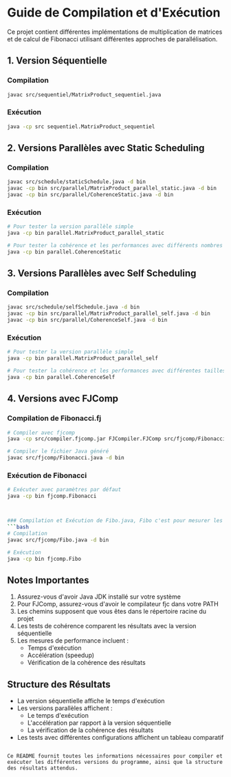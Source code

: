 # Guide de Compilation et d'Exécution

Ce projet contient différentes implémentations de multiplication de matrices et de calcul de Fibonacci utilisant différentes approches de parallélisation.

## 1. Version Séquentielle

### Compilation
```bash
javac src/sequentiel/MatrixProduct_sequentiel.java
```

### Exécution
```bash
java -cp src sequentiel.MatrixProduct_sequentiel
```

## 2. Versions Parallèles avec Static Scheduling


### Compilation
```bash
javac src/schedule/staticSchedule.java -d bin
javac -cp bin src/parallel/MatrixProduct_parallel_static.java -d bin
javac -cp bin src/parallel/CoherenceStatic.java -d bin
```

### Exécution
```bash
# Pour tester la version parallèle simple
java -cp bin parallel.MatrixProduct_parallel_static

# Pour tester la cohérence et les performances avec différents nombres de threads
java -cp bin parallel.CoherenceStatic
```

## 3. Versions Parallèles avec Self Scheduling

### Compilation
```bash
javac src/schedule/selfSchedule.java -d bin
javac -cp bin src/parallel/MatrixProduct_parallel_self.java -d bin
javac -cp bin src/parallel/CoherenceSelf.java -d bin
```

### Exécution
```bash
# Pour tester la version parallèle simple
java -cp bin parallel.MatrixProduct_parallel_self

# Pour tester la cohérence et les performances avec différentes tailles de groupes
java -cp bin parallel.CoherenceSelf
```

## 4. Versions avec FJComp

### Compilation de Fibonacci.fj
```bash
# Compiler avec fjcomp
java -cp src/compiler.fjcomp.jar FJCompiler.FJComp src/fjcomp/Fibonacci.fj

# Compiler le fichier Java généré
javac src/fjcomp/Fibonacci.java -d bin
```

### Exécution de Fibonacci
```bash
# Exécuter avec paramètres par défaut
java -cp bin fjcomp.Fibonacci



### Compilation et Exécution de Fibo.java, Fibo c'est pour mesurer les performances et la cohérence
```bash
# Compilation
javac src/fjcomp/Fibo.java -d bin

# Exécution
java -cp bin fjcomp.Fibo
```

## Notes Importantes

1. Assurez-vous d'avoir Java JDK installé sur votre système
2. Pour FJComp, assurez-vous d'avoir le compilateur fjc dans votre PATH
3. Les chemins supposent que vous êtes dans le répertoire racine du projet
4. Les tests de cohérence comparent les résultats avec la version séquentielle
5. Les mesures de performance incluent :
   - Temps d'exécution
   - Accélération (speedup)
   - Vérification de la cohérence des résultats

## Structure des Résultats

- La version séquentielle affiche le temps d'exécution
- Les versions parallèles affichent :
  - Le temps d'exécution
  - L'accélération par rapport à la version séquentielle
  - La vérification de la cohérence des résultats
- Les tests avec différentes configurations affichent un tableau comparatif
```

Ce README fournit toutes les informations nécessaires pour compiler et exécuter les différentes versions du programme, ainsi que la structure des résultats attendus.